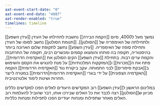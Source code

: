 ```yaml
---
aat-event-start-date: "0"
aat-event-end-date: "4087"
aat-render-enabled: "true"
timelines: timeline
---
```

[[עידן השפע]] נמשך מעל ל4000, סיום [[הקמת הבירה]] נחשבת לתחילתו של העידן ולתחילתה של האימפריה של [[הסולטן]]. [[תנומת הסולטן]] נחשב לסופו של העידן ותחילת סופה של האימפריה.
[[עידן השפע]] נחשב לתקופת שלום הארוכה ביותר בהיסטוריה, תקופה בה פותחו והומצאו קסמים ומכשרים רבים, תקופה של התרחבות והקמת ערים רבות.
בתחילת [[עידן השפע]] הקים הסולטן את [[האקדמיה הדרומית]], פתח את ה[[מכרות]] ו[[המזקקות המלכותיות]] על מנת להנגיש את הקסם והשימוש ב[[אבקת סיפורים]] לבני התמותה.
עקב ביקורת נגד [[האקדמיה הדרומית]] הוקמה [[האקדמיה הצפונית]] על ידי בוגרי [[האקדמיה הדרומית|הדרומית]] במטרה לייצר תחרות ושיטת לימוד אלטרנטיבית.

במלינום הראשון ל[[עידן השפע]] רוב המקדשים היעודים לאלים הפכו למקדשים כללים מכיוון ש[[הסולטן]] רצה לכבד את כל האלים שבירכו אותו, דבר שהוביל להעלמות רוב האלים מאחר שתפילות ומנחות יעודיים הפכו לתפילות ומנחות כלליות.
